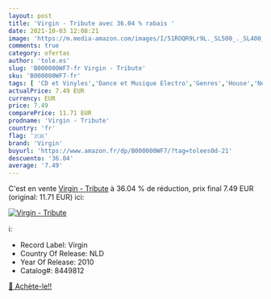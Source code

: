 ```yaml
---
layout: post
title: 'Virgin - Tribute avec 36.04 % rabais '
date: 2021-10-03 12:08:21
image: 'https://m.media-amazon.com/images/I/51ROQR9Lr9L._SL500_._SL400_.jpg'
comments: true
category: ofertas
author: 'tole.es'
slug: 'B000000WF7-fr Virgin - Tribute'
sku: 'B000000WF7-fr'
tags: [ 'CD et Vinyles','Dance et Musique Electro','Genres','House','New Age et meditation','Pop','Pop Rock','Rock','virgin', ]
actualPrice: 7.49 EUR
currency: EUR
price: 7.49
comparePrice: 11.71 EUR
prodname: 'Virgin - Tribute'
country: 'fr'
flag: '🇫🇷'
brand: 'Virgin'
buyurl: 'https://www.amazon.fr/dp/B000000WF7/?tag=tolees0d-21'
descuento: '36.04'
average: '7.49'
---
```


C'est en vente [Virgin - Tribute](https://www.amazon.fr/dp/B000000WF7/?tag=tolees0d-21)  à  36.04 % de réduction, prix final  7.49 EUR (original: 11.71 EUR) ici:

[![Virgin - Tribute](https://m.media-amazon.com/images/I/51ROQR9Lr9L._SL500_._SL400_.jpg)](https://www.amazon.fr/dp/B000000WF7/?tag=tolees0d-21)

ℹ️:

- Record Label: Virgin
- Country Of Release: NLD
- Year Of Release: 2010
- Catalog#: 8449812

[🛒 Achète-le!!](https://www.amazon.fr/dp/B000000WF7/?tag=tolees0d-21)
